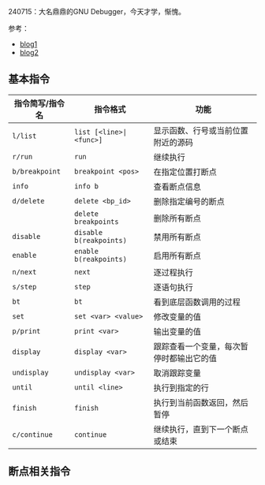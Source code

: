 
240715：大名鼎鼎的GNU Debugger，今天才学，惭愧。

参考：
- [blog1](https://blog.csdn.net/lovely_dzh/article/details/109160337)
- [blog2](https://blog.csdn.net/weixin_45031801/article/details/134399664)

## 基本指令

| 指令简写/指令名       | 指令格式                    | 功能                   |
| -------------- | ----------------------- | -------------------- |
| `l/list`       | `list [<line>\|<func>]` | 显示函数、行号或当前位置附近的源码    |
| `r/run`        | `run`                   | 继续执行                 |
| `b/breakpoint` | `breakpoint <pos>`      | 在指定位置打断点             |
| `info`         | `info b`                | 查看断点信息               |
| `d/delete`     | `delete <bp_id>`        | 删除指定编号的断点            |
|                | `delete breakpoints`    | 删除所有断点               |
| `disable`      | `disable b(reakpoints)` | 禁用所有断点               |
| `enable`       | `enable b(reakpoints)`  | 启用所有断点               |
| `n/next`       | `next`                  | 逐过程执行                |
| `s/step`       | `step`                  | 逐语句执行                |
| `bt`           | `bt`                    | 看到底层函数调用的过程          |
| `set`          | `set <var> <value>`     | 修改变量的值               |
| `p/print`      | `print <var>`           | 输出变量的值               |
| `display`      | `display <var>`         | 跟踪查看一个变量，每次暂停时都输出它的值 |
| `undisplay`    | `undisplay <var>`       | 取消跟踪变量               |
| `until`        | `until <line>`          | 执行到指定的行              |
| `finish`       | `finish`                | 执行到当前函数返回，然后暂停       |
| `c/continue`   | `continue`              | 继续执行，直到下一个断点或结束      |

## 断点相关指令

